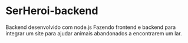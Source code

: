 # SerHeroi-backend
Backend desenvolvido com node.js
Fazendo frontend e backend para integrar um site  para ajudar animais abandonados  a encontrarem um lar.
